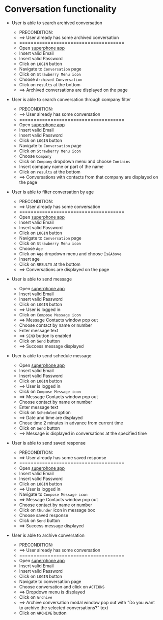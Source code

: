 # Conversation functionality

* User is able to search archived conversation
    * PRECONDITION:
    * ==> User already has some archived conversation
    * =====================================
    * Open [superphone app](https://app.superphone-stage.com)
    * Insert valid Email 
    * Insert valid Password
    * Click on `LOGIN` button
    * Navigate to `Conversation` page
    * Click on `Strawberry Menu icon`
    * Choose `Archived Conversation`
    * Click on `results` at the bottom
    * ==> Archived conversations are displayed on the page

* User is able to search conversation through company filter
    * PRECONDITION:
    * ==> User already has some conversation
    * =====================================
    * Open [superphone app](https://app.superphone-stage.com)
    * Insert valid Email
    * Insert valid Password
    * Click on `LOGIN` button
    * Navigate to `Conversation` page
    * Click on `Strawberry Menu icon` 
    * Choose `Company`
    * Click on `Company` dropdown menu and choose `Contains`
    * Insert company name or part of the name
    * Click on `results` at the bottom
    * ==> Conversations with contacts from that company are displayed on the page
  
* User is able to filter conversation by age
    * PRECONDITION:
    * ==> User already has some conversation
    * =====================================
    * Open [superphone app](https://app.superphone-stage.com)
    * Insert valid Email
    * Insert valid Password
    * Click on `LOGIN` button
    * Navigate to `Conversation` page
    * Click on `Strawberry Menu icon`
    * Choose `Age` 
    * Click on `Age` dropdown menu and choose `Is&Above`
    * Insert age
    * Click on `RESULTS` at the bottom
    * ==> Conversations are displayed on the page

* User is able to send message
    * Open [superphone app](https://app.superphone-stage.com)
    * Insert valid Email
    * Insert valid Password
    * Click on `LOGIN` button
    * ==> User is logged in
    * Click on `Compose Message icon`
    * ==> Message Contacts window pop out
    * Choose contact by name or number
    * Enter message text
    * ==> `SEND` button is enabled
    * Click on `Send` button
    * ==> Success message displayed

* User is able to send schedule message 
    * Open [superphone app](https://app.superphone-stage.com)
    * Insert valid Email
    * Insert valid Password
    * Click on `LOGIN` button
    * ==> User is logged in
    * Click on `Compose Message icon`
    * ==> Message Contacts window pop out
    * Choose contact by name or number
    * Enter message text
    * Click on `Scheduled` option
    * ==> Date and time are displayed
    * Chose time 2 minutes in advance from current time
    * Click on `Send` button
    * ==> Message is displayed in conversations at the specified time

* User is able to send saved response
    *  PRECONDITION:
    * ==> User already has some saved response
    * =====================================
    * Open [superphone app](https://app.superphone-stage.com)
    * Insert valid Email
    * Insert valid Password
    * Click on `LOGIN` button
    * ==> User is logged in
    * Navigate to `Compose Message icon`
    * ==> Message Contacts window pop out
    * Choose contact by name or number
    * Click on `thunder` icon in message box
    * Choose saved response
    * Click on `Send` button
    * ==> Success message displayed

* User is able to archive conversation
   * PRECONDITION:
   * ==> User already has some conversation
   * =====================================
   * Open [superphone app](https://app.superphone-stage.com)
   * Insert valid Email
   * Insert valid Password
   * Click on `LOGIN` button
   * Navigate to conversation page
   * Choose conversation and click on `ACTIONS` 
   * ==> Dropdown menu is displayed
   * Click on `Archive`
   * ==> Archive conversation modal window pop out with "Do you want to archive the selected conversations?" text
   * Click on `ARCHIVE` button 